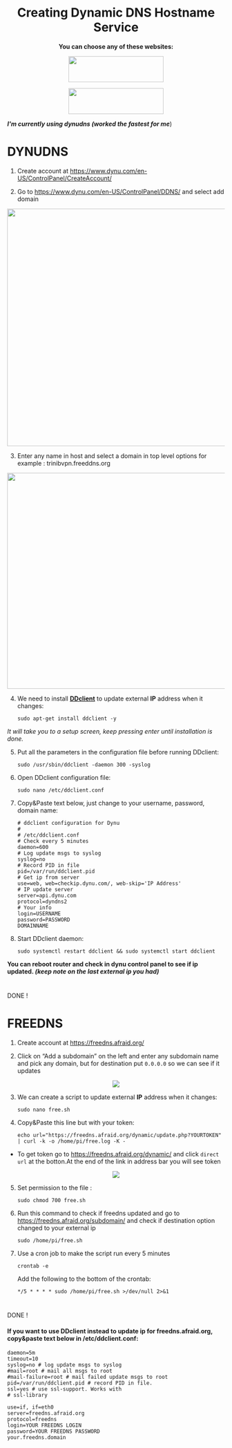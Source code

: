 
<h1 align="center"><b>Creating Dynamic DNS Hostname Service</b></a></h1>

<p align="center">
<b>You can choose any of these websites:</b>
<p align="center">
<a href="https://www.dynu.com/"><img src="https://i.imgur.com/0MUVjFU.png" width=220px height=60px></a>
<p align="center">
<a href="https://freedns.afraid.org/"><img src="https://i.imgur.com/wu29VlI.pngg" width=220px height=60px></a>

***I'm currently using dynudns (worked the fastest for me***)
#        
# DYNUDNS 

1. Create account at https://www.dynu.com/en-US/ControlPanel/CreateAccount/

2. Go to https://www.dynu.com/en-US/ControlPanel/DDNS/ and select add domain

<p align="center">
 <img src="https://i.imgur.com/3RRTPBF.jpg" width=800px height=550px>

3. Enter any name in host and select a domain in top level options for example : trinibvpn.freeddns.org

<p align="center">
 <img src="https://i.imgur.com/I1wyqim.jpg" width=800px height=500px>

4. We need to install <a href="https://ddclient.net/"><b>DDclient</b></a> to update external **IP** address when it changes:
           
       sudo apt-get install ddclient -y
 
_It will take you to a setup screen, keep pressing enter until installation is done._
       
5. Put all the parameters in the configuration file before running DDclient:
 
       sudo /usr/sbin/ddclient -daemon 300 -syslog
        
6. Open DDclient configuration file:
    
       sudo nano /etc/ddclient.conf

7. Copy&Paste text below, just change to your username, password, domain name:
     
       # ddclient configuration for Dynu
       #
       # /etc/ddclient.conf
       # Check every 5 minutes
       daemon=600
       # Log update msgs to syslog
       syslog=no
       # Record PID in file
       pid=/var/run/ddclient.pid
       # Get ip from server
       use=web, web=checkip.dynu.com/, web-skip='IP Address'
       # IP update server
       server=api.dynu.com
       protocol=dyndns2
       # Your info
       login=USERNAME
       password=PASSWORD
       DOMAINNAME
      
8. Start DDclient daemon:

       sudo systemctl restart ddclient && sudo systemctl start ddclient
 
**You can reboot router and check in dynu control panel to see if ip updated. _(keep note on the last external ip you had)_**
        
#       
DONE !
#     
# FREEDNS

1. Create account at https://freedns.afraid.org/

2. Click on “Add a subdomain” on the left and enter any subdomain name and pick any domain, but for destination put `0.0.0.0` so we can see if it updates

<p align="center">
 <img src="https://i.imgur.com/YHZC7J8.jpg">

3. We can create a script to update external **IP** address when it changes:
           
       sudo nano free.sh
       
4. Copy&Paste this line but with your token:
 
       echo url="https://freedns.afraid.org/dynamic/update.php?YOURTOKEN" | curl -k -o /home/pi/free.log -K -
        
 * To get token go to https://freedns.afraid.org/dynamic/ and click `direct url` at the botton.At the end of the link in address bar you will see token
    
 <p align="center">
  <img src="https://i.imgur.com/oR4Icyw.jpg">
        
5. Set permission to the file :
    
       sudo chmod 700 free.sh

6. Run this command to check if freedns updated and go to https://freedns.afraid.org/subdomain/ and check if destination option changed to your external ip
     
       sudo /home/pi/free.sh
      
7. Use a cron job to make the script run every 5 minutes

       crontab -e
        
    Add the following to the bottom of the crontab: 
        
       */5 * * * * sudo /home/pi/free.sh >/dev/null 2>&1
  
#        
DONE !

#### If you want to use DDclient instead to update ip for freedns.afraid.org, copy&paste text below in /etc/ddclient.conf:
        
    daemon=5m
    timeout=10
    syslog=no # log update msgs to syslog
    #mail=root # mail all msgs to root
    #mail-failure=root # mail failed update msgs to root
    pid=/var/run/ddclient.pid # record PID in file.
    ssl=yes # use ssl-support. Works with
    # ssl-library

    use=if, if=eth0
    server=freedns.afraid.org
    protocol=freedns
    login=YOUR FREEDNS LOGIN
    password=YOUR FREEDNS PASSWORD
    your.freedns.domain
